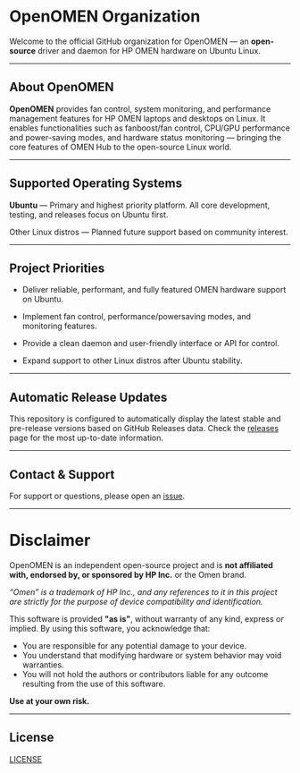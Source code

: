 # OpenOMEN Organization

Welcome to the official GitHub organization for OpenOMEN — an **open-source** driver and daemon for HP OMEN hardware on Ubuntu Linux.

---

## About OpenOMEN

**OpenOMEN** provides fan control, system monitoring, and performance management features for HP OMEN laptops and desktops on Linux. It enables functionalities such as fanboost/fan control, CPU/GPU performance and power-saving modes, and hardware status monitoring — bringing the core features of OMEN Hub to the open-source Linux world.

---

## Supported Operating Systems

**Ubuntu** — Primary and highest priority platform. All core development, testing, and releases focus on Ubuntu first.

Other Linux distros — Planned future support based on community interest.

---

## Project Priorities

- Deliver reliable, performant, and fully featured OMEN hardware support on Ubuntu.

- Implement fan control, performance/powersaving modes, and monitoring features.

- Provide a clean daemon and user-friendly interface or API for control.

- Expand support to other Linux distros after Ubuntu stability.

---

## Automatic Release Updates

This repository is configured to automatically display the latest stable and pre-release versions based on GitHub Releases data. Check the [releases](https://github.com/sysINFapp/ubuntu/releases) page for the most up-to-date information.

---

## Contact & Support

For support or questions, please open an [issue](https://github.com/openOMEN/ubuntu/issues).

---

# Disclaimer

OpenOMEN is an independent open-source project and is **not affiliated with, endorsed by, or sponsored by HP Inc.** or the Omen brand.

*“Omen” is a trademark of HP Inc., and any references to it in this project are strictly for the purpose of device compatibility and identification.*

This software is provided **"as is"**, without warranty of any kind, express or implied. By using this software, you acknowledge that:

- You are responsible for any potential damage to your device.
- You understand that modifying hardware or system behavior may void warranties.
- You will not hold the authors or contributors liable for any outcome resulting from the use of this software.

**Use at your own risk.**

---

## License
[LICENSE](https://github.com/openOMEN/)
